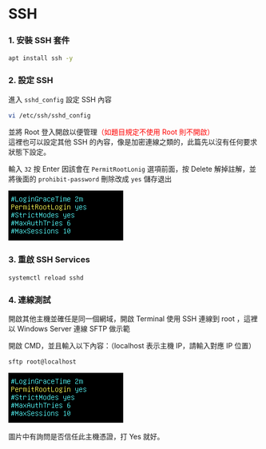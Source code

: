 # SSH

### 1. 安裝 SSH 套件

```bash
apt install ssh -y
```

### 2. 設定 SSH

進入 `sshd_config` 設定 SSH 內容

```bash
vi /etc/ssh/sshd_config
```

並將 Root 登入開啟以便管理<font color=red>（如題目規定不使用 Root 則不開啟）</font></br>
這裡也可以設定其他 SSH 的內容，像是加密連線之類的，此篇先以沒有任何要求狀態下設定。

輸入 `32` 按 Enter 因該會在 `PermitRootLonig` 選項前面，按 Delete 解掉註解，並將後面的 `prohibit-password` 刪除改成 `yes` 儲存退出

![image](Files/SSH/1.png)

### 3. 重啟 SSH Services

```bash
systemctl reload sshd
```

### 4. 連線測試

開啟其他主機並確任是同一個網域，開啟 Terminal 使用 SSH 連線到 root ，這裡以 Windows Server 連線 SFTP 做示範

開啟 CMD，並且輸入以下內容：（localhost 表示主機 IP，請輸入對應 IP 位置）

```bash
sftp root@localhost
```

![image](Files/SSH/1.png)

圖片中有詢問是否信任此主機憑證，打 Yes 就好。
